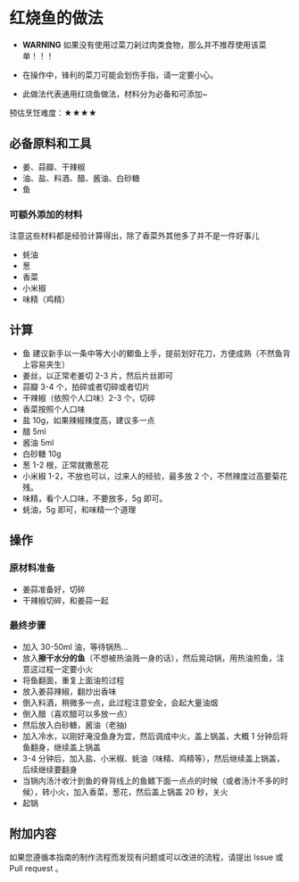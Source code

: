 # 红烧鱼的做法

- **WARNING** 如果没有使用过菜刀剁过肉类食物，那么并不推荐使用该菜单！！！
- 在操作中，锋利的菜刀可能会划伤手指，请一定要小心。

- 此做法代表通用红烧鱼做法，材料分为必备和可添加~

预估烹饪难度：★★★★

## 必备原料和工具

- 姜、蒜瓣、干辣椒
- 油、盐、料酒、醋、酱油、白砂糖
- 鱼

### 可额外添加的材料

注意这些材料都是经验计算得出，除了香菜外其他多了并不是一件好事儿

- 蚝油
- 葱
- 香菜
- 小米椒
- 味精（鸡精）

## 计算

- 鱼 建议新手以一条中等大小的鲫鱼上手，提前划好花刀，方便成熟（不然鱼背上容易夹生）
- 姜丝，以正常老姜切 2-3 片，然后片丝即可
- 蒜瓣 3-4 个，拍碎或者切碎或者切片
- 干辣椒（依照个人口味）2-3 个，切碎
- 香菜按照个人口味
- 盐 10g，如果辣椒辣度高，建议多一点
- 醋 5ml
- 酱油 5ml
- 白砂糖 10g
- 葱 1-2 根，正常就撒葱花
- 小米椒 1-2，不放也可以，过来人的经验，最多放 2 个，不然辣度过高要菊花残。
- 味精，看个人口味，不要放多，5g 即可。
- 蚝油，5g 即可，和味精一个道理

## 操作

### 原材料准备

- 姜蒜准备好，切碎
- 干辣椒切碎，和姜蒜一起

### 最终步骤

- 加入 30-50ml 油，等待锅热…
- 放入**擦干水分的鱼**（不想被热油溅一身的话），然后晃动锅，用热油煎鱼，注意这过程一定要小火
- 将鱼翻面，重复上面油煎过程
- 放入姜蒜辣椒，翻炒出香味
- 倒入料酒，稍微多一点，此过程注意安全，会起大量油烟
- 倒入醋（喜欢醋可以多放一点）
- 然后放入白砂糖，酱油（老抽)
- 加入冷水，以刚好淹没鱼身为宜，然后调成中火，盖上锅盖，大概 1 分钟后将鱼翻身，继续盖上锅盖
- 3-4 分钟后，加入盐、小米椒、蚝油（味精、鸡精等），然后继续盖上锅盖，后续继续要翻身
- 当锅内汤汁收汁到鱼的脊背线上的鱼鳍下面一点点的时候（或者汤汁不多的时候），转小火，加入香菜，葱花，然后盖上锅盖 20 秒，关火
- 起锅

## 附加内容

如果您遵循本指南的制作流程而发现有问题或可以改进的流程，请提出 Issue 或 Pull request 。
